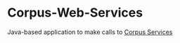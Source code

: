 # Corpus-Web-Services

Java-based application to make calls to [Corpus Services](https://gitlab.rrz.uni-hamburg.de/corpus-services/corpus-services)
